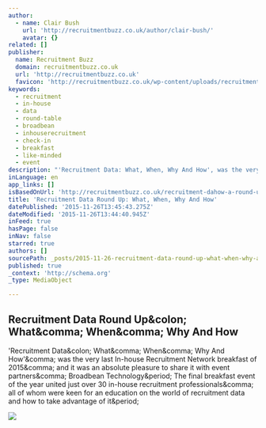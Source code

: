 ```yaml
---
author:
  - name: Clair Bush
    url: 'http://recruitmentbuzz.co.uk/author/clair-bush/'
    avatar: {}
related: []
publisher:
  name: Recruitment Buzz
  domain: recruitmentbuzz.co.uk
  url: 'http://recruitmentbuzz.co.uk'
  favicon: 'http://recruitmentbuzz.co.uk/wp-content/uploads/recruitment-buzz-favicon.png'
keywords:
  - recruitment
  - in-house
  - data
  - round-table
  - broadbean
  - inhouserecruitment
  - check-in
  - breakfast
  - like-minded
  - event
description: "'Recruitment Data: What, When, Why And How', was the very last In-house Recruitment Network breakfast of 2015, and it was an absolute pleasure to share it with event partners, Broadbean Technology. The final breakfast event of the year united just over 30 in-house recruitment professionals, all of whom were keen for an education on the world of recruitment data and how to take advantage of it."
inLanguage: en
app_links: []
isBasedOnUrl: 'http://recruitmentbuzz.co.uk/recruitment-dahow-a-round-up/'
title: 'Recruitment Data Round Up: What, When, Why And How'
datePublished: '2015-11-26T13:45:43.275Z'
dateModified: '2015-11-26T13:44:40.945Z'
inFeed: true
hasPage: false
inNav: false
starred: true
authors: []
sourcePath: _posts/2015-11-26-recruitment-data-round-up-what-when-why-and-how.md
published: true
_context: 'http://schema.org'
_type: MediaObject

---
```

<article style=""><h1>Recruitment Data Round Up&amp;colon; What&amp;comma; When&amp;comma; Why And How</h1><p>'Recruitment Data&amp;colon; What&amp;comma; When&amp;comma; Why And How'&amp;comma; was the very last In-house Recruitment Network breakfast of 2015&amp;comma; and it was an absolute pleasure to share it with event partners&amp;comma; Broadbean Technology&amp;period; The final breakfast event of the year united just over 30 in-house recruitment professionals&amp;comma; all of whom were keen for an education on the world of recruitment data and how to take advantage of it&amp;period;</p><img src="http://recruitmentbuzz.co.uk/wp-content/uploads/big-data.jpg" /></article>